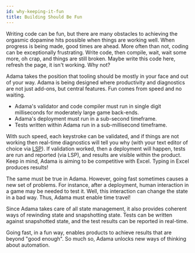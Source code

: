 ```yaml
---
id: why-keeping-it-fun
title: Building Should Be Fun
---
```


Writing code can be fun, but there are many obstacles to achieving the orgasmic dopamine hits possible when things are working well. When progress is being made, good times are ahead. More often than not, coding can be exceptionally frustrating. Write code, then compile, wait, wait some more, oh crap, and things are still broken. Maybe write this code here, refresh the page, it isn't working. Why not?

Adama takes the position that tooling should be mostly in your face and out of your way. Adama is being designed where productivity and diagnostics are not just add-ons, but central features. Fun comes from speed and no waiting.

* Adama's validator and code compiler must run in single digit milliseconds for moderately large game back-ends.
* Adama's deployment must run in a sub-second timeframe.
* Tests written within Adama run in a sub-millisecond timeframe.

With such speed, each keystroke can be validated, and if things are not working then real-time diagnostics will tell you why (with your text editor of choice via [LSP](https://microsoft.github.io/language-server-protocol/)). If validation worked, then a deployment will happen, tests are run and reported (via LSP), and results are visible within the product. Keep in mind, Adama is aiming to be competitive with Excel. Typing in Excel produces results!

The same must be true in Adama. However, going fast sometimes causes a new set of problems. For instance, after a deployment, human interaction in a game may be needed to test it. Well, this interaction can change the state in a bad way. Thus, Adama must enable time travel!

Since Adama takes care of all state management, it also provides coherent ways of rewinding state and snapshotting state. Tests can be written against snapshotted state, and the test results can be reported in real-time.

Going fast, in a fun way, enables products to achieve results that are beyond "good enough". So much so, Adama unlocks new ways of thinking about automation.
